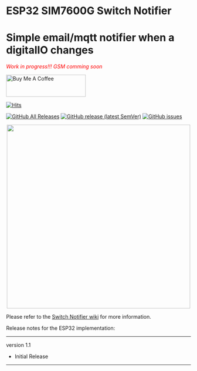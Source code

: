 # ESP32 SIM7600G Switch Notifier 
# Simple email/mqtt notifier when a digitalIO changes

<em style="color:red;"> Work in progress!!! GSM comming soon</em>

<a href="https://www.buymeacoffee.com/r4K2HIB" target="_blank"><img src="https://cdn.buymeacoffee.com/buttons/v2/default-yellow.png" alt="Buy Me A Coffee" style="height: 60px !important;width: 217px !important;" ></a>

[![Hits](https://hits.seeyoufarm.com/api/count/incr/badge.svg?url=https%3A%2F%2Fgithub.com%2FClassicDIY%2FTS45ToMQTT&count_bg=%2379C83D&title_bg=%23555555&icon=&icon_color=%23E7E7E7&title=hits&edge_flat=false)](https://hits.seeyoufarm.com)

[![GitHub All Releases](https://img.shields.io/github/downloads/ClassicDIY/SwitchNotifier/total.svg?style=for-the-badge)](https://github.com/ClassicDIY/SwitchNotifier/releases)
[![GitHub release (latest SemVer)](https://img.shields.io/github/v/release/ClassicDIY/SwitchNotifier.svg?style=for-the-badge)](https://github.com/ClassicDIY/SwitchNotifier/releases)
[![GitHub issues](https://img.shields.io/github/issues-raw/ClassicDIY/SwitchNotifier.svg?style=for-the-badge)](https://github.com/ClassicDIY/SwitchNotifier/issues)


<p align="center">
<img src=https://github.com/ClassicDIY/SwitchNotifier/blob/main/pictures/SIM7600G.PNG width=500>
</p>

<p>
Please refer to the <a href="https://github.com/ClassicDIY/SwitchNotifier/wiki">Switch Notifier wiki</a> for more information.
</p>


Release notes for the ESP32 implementation:

-----------------
version 1.1

<ul>
<li>Initial Release</li>
</ul>

-----------------
